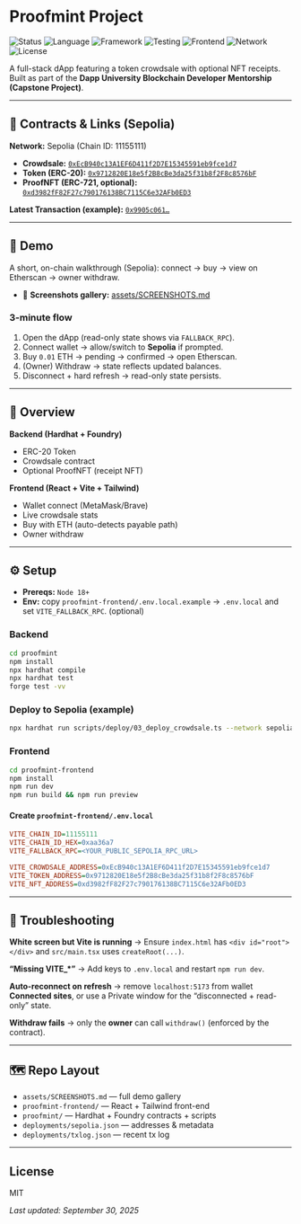 # Proofmint Project

![Status](https://img.shields.io/badge/Status-Live-success.svg)
![Language](https://img.shields.io/badge/Solidity-0.8.x-blue.svg)
![Framework](https://img.shields.io/badge/Hardhat-💛-yellow.svg)
![Testing](https://img.shields.io/badge/Foundry-⚡-black.svg)
![Frontend](https://img.shields.io/badge/React-⚛-blue.svg)
![Network](https://img.shields.io/badge/Sepolia-Testnet-purple.svg)
![License](https://img.shields.io/badge/License-MIT-green.svg)


A full-stack dApp featuring a token crowdsale with optional NFT receipts.  
Built as part of the **Dapp University Blockchain Developer Mentorship (Capstone Project)**.

---

## 🔗 Contracts & Links (Sepolia)

**Network:** Sepolia (Chain ID: 11155111)

- **Crowdsale:** [`0xEcB940c13A1EF6D411f2D7E15345591eb9fce1d7`](https://sepolia.etherscan.io/address/0xEcB940c13A1EF6D411f2D7E15345591eb9fce1d7)
- **Token (ERC-20):** [`0x9712820E18e5f2B8cBe3da25f31b8f2F8c8576bF`](https://sepolia.etherscan.io/address/0x9712820E18e5f2B8cBe3da25f31b8f2F8c8576bF)
- **ProofNFT (ERC-721, optional):** [`0xd3982fF82F27c790176138BC7115C6e32AFb0ED3`](https://sepolia.etherscan.io/address/0xd3982fF82F27c790176138BC7115C6e32AFb0ED3)

**Latest Transaction (example):** [`0x9905c061…`](https://sepolia.etherscan.io/tx/0x9905c061baaf0457115d77b2d47555c15317bc40383ff94725d6c804a283c2c7)

---

## 🚀 Demo

A short, on-chain walkthrough (Sepolia): connect → buy → view on Etherscan → owner withdraw.

- 📸 **Screenshots gallery:** [assets/SCREENSHOTS.md](assets/SCREENSHOTS.md)

### 3-minute flow
1. Open the dApp (read-only state shows via `FALLBACK_RPC`).  
2. Connect wallet → allow/switch to **Sepolia** if prompted.  
3. Buy `0.01` ETH → pending → confirmed → open Etherscan.  
4. (Owner) Withdraw → state reflects updated balances.  
5. Disconnect + hard refresh → read-only state persists.

---

## 🧩 Overview

**Backend (Hardhat + Foundry)**
- ERC-20 Token
- Crowdsale contract
- Optional ProofNFT (receipt NFT)

**Frontend (React + Vite + Tailwind)**
- Wallet connect (MetaMask/Brave)
- Live crowdsale stats
- Buy with ETH (auto-detects payable path)
- Owner withdraw

---

## ⚙️ Setup
- **Prereqs:** `Node 18+`
- **Env:** copy `proofmint-frontend/.env.local.example` → `.env.local` and set `VITE_FALLBACK_RPC`. (optional)

### Backend
```bash
cd proofmint
npm install
npx hardhat compile
npx hardhat test
forge test -vv
```

### Deploy to Sepolia (example)
```bash
npx hardhat run scripts/deploy/03_deploy_crowdsale.ts --network sepolia
```

### Frontend
```bash
cd proofmint-frontend
npm install
npm run dev
npm run build && npm run preview
```

#### Create `proofmint-frontend/.env.local`
```ini
VITE_CHAIN_ID=11155111
VITE_CHAIN_ID_HEX=0xaa36a7
VITE_FALLBACK_RPC=<YOUR_PUBLIC_SEPOLIA_RPC_URL>

VITE_CROWDSALE_ADDRESS=0xEcB940c13A1EF6D411f2D7E15345591eb9fce1d7
VITE_TOKEN_ADDRESS=0x9712820E18e5f2B8cBe3da25f31b8f2F8c8576bF
VITE_NFT_ADDRESS=0xd3982fF82F27c790176138BC7115C6e32AFb0ED3
```

--- 

## 🧰 Troubleshooting

**White screen but Vite is running** → Ensure `index.html` has `<div id="root"></div>` and `src/main.tsx` uses `createRoot(...)`.

**“Missing VITE_*”** → Add keys to `.env.local` and restart `npm run dev`.

**Auto-reconnect on refresh** → remove `localhost:5173` from wallet **Connected sites**, or use a Private window for the “disconnected + read-only” state.

**Withdraw fails** → only the **owner** can call `withdraw()` (enforced by the contract).

---

## 🗺 Repo Layout
- `assets/SCREENSHOTS.md` — full demo gallery  
- `proofmint-frontend/` — React + Tailwind front-end  
- `proofmint/` — Hardhat + Foundry contracts + scripts  
- `deployments/sepolia.json` — addresses & metadata  
- `deployments/txlog.json` — recent tx log

---

## License
MIT

_Last updated: September 30, 2025_

